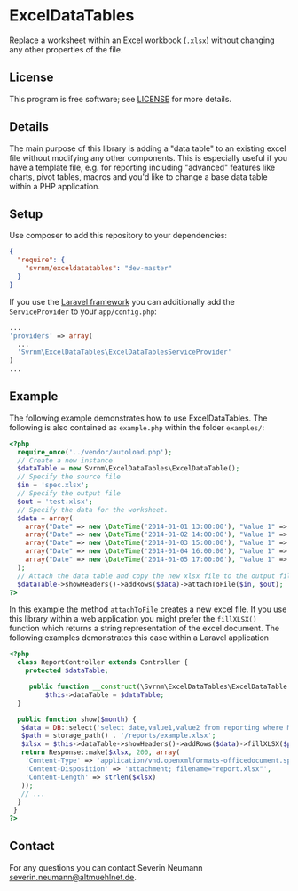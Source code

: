 # ExcelDataTables

Replace a worksheet within an Excel workbook (`.xlsx`) without changing any
other properties of the file.

## License

This program is free software; see [LICENSE](./LICENSE) for more details.

## Details

The main purpose of this library is adding a "data table" to an existing excel
file without modifying any other components. This is especially useful if you
have a template file, e.g. for reporting including "advanced" features like
charts, pivot tables, macros and you'd like to change a base data table within a
PHP application.

## Setup

Use composer to add this repository to your dependencies:

```JSON
{
  "require": {
    "svrnm/exceldatatables": "dev-master"
  }
}
```

If you use the [Laravel framework](https://laravel.io/) you can additionally add
the `ServiceProvider` to your `app/config.php`:

```PHP
...
'providers' => array(
  ...
  'Svrnm\ExcelDataTables\ExcelDataTablesServiceProvider'
)
...
```

## Example

The following example demonstrates how to use ExcelDataTables. The following is
also contained as `example.php` within the folder `examples/`:

```php
<?php
  require_once('../vendor/autoload.php');
  // Create a new instance
  $dataTable = new Svrnm\ExcelDataTables\ExcelDataTable();
  // Specify the source file
  $in = 'spec.xlsx';
  // Specify the output file
  $out = 'test.xlsx';
  // Specify the data for the worksheet.
  $data = array(
    array("Date" => new \DateTime('2014-01-01 13:00:00'), "Value 1" => 0, "Value 2" => 1),
    array("Date" => new \DateTime('2014-01-02 14:00:00'), "Value 1" => 1, "Value 2" => 0),
    array("Date" => new \DateTime('2014-01-03 15:00:00'), "Value 1" => 2, "Value 2" => -1),
    array("Date" => new \DateTime('2014-01-04 16:00:00'), "Value 1" => 3, "Value 2" => -2),
    array("Date" => new \DateTime('2014-01-05 17:00:00'), "Value 1" => 4, "Value 2" => -3),
  );
  // Attach the data table and copy the new xlsx file to the output file.
  $dataTable->showHeaders()->addRows($data)->attachToFile($in, $out);
?>
```

In this example the method `attachToFile` creates a new excel file. If you use
this library within a web application you might prefer the `fillXLSX()` function
which returns a string representation of the excel document. The following
examples demonstrates this case within a Laravel application

```php
<?php
  class ReportController extends Controller {
    protected $dataTable;

     public function __construct(\Svrnm\ExcelDataTables\ExcelDataTable $dataTable) {
         $this->dataTable = $dataTable;
  }

  public function show($month) {
   $data = DB::select('select date,value1,value2 from reporting where MONTH(date) = ?', array($month));
   $path = storage_path() . '/reports/example.xlsx';
   $xlsx = $this->dataTable->showHeaders()->addRows($data)->fillXLSX($path);
   return Response::make($xlsx, 200, array(
    'Content-Type' => 'application/vnd.openxmlformats-officedocument.spreadsheetml.sheet',
    'Content-Disposition' => 'attachment; filename="report.xlsx"',
    'Content-Length' => strlen($xlsx)
   ));
   // ...
  }
 }
?>
```

## Contact

For any questions you can contact Severin Neumann
<severin.neumann@altmuehlnet.de>.
